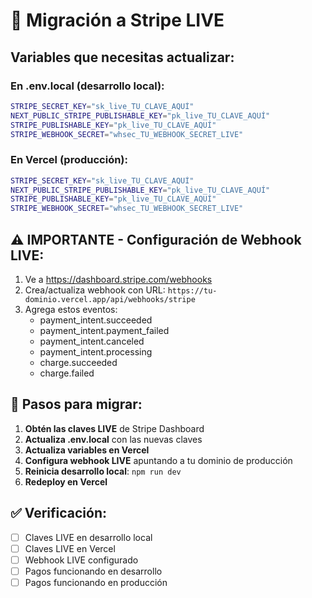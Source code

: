 # 🚀 Migración a Stripe LIVE

## Variables que necesitas actualizar:

### En .env.local (desarrollo local):

```bash
STRIPE_SECRET_KEY="sk_live_TU_CLAVE_AQUÍ"
NEXT_PUBLIC_STRIPE_PUBLISHABLE_KEY="pk_live_TU_CLAVE_AQUÍ"
STRIPE_PUBLISHABLE_KEY="pk_live_TU_CLAVE_AQUÍ"
STRIPE_WEBHOOK_SECRET="whsec_TU_WEBHOOK_SECRET_LIVE"
```

### En Vercel (producción):

```bash
STRIPE_SECRET_KEY="sk_live_TU_CLAVE_AQUÍ"
NEXT_PUBLIC_STRIPE_PUBLISHABLE_KEY="pk_live_TU_CLAVE_AQUÍ"
STRIPE_PUBLISHABLE_KEY="pk_live_TU_CLAVE_AQUÍ"
STRIPE_WEBHOOK_SECRET="whsec_TU_WEBHOOK_SECRET_LIVE"
```

## ⚠️ IMPORTANTE - Configuración de Webhook LIVE:

1. Ve a https://dashboard.stripe.com/webhooks
2. Crea/actualiza webhook con URL: `https://tu-dominio.vercel.app/api/webhooks/stripe`
3. Agrega estos eventos:
   - payment_intent.succeeded
   - payment_intent.payment_failed
   - payment_intent.canceled
   - payment_intent.processing
   - charge.succeeded
   - charge.failed

## 🔄 Pasos para migrar:

1. **Obtén las claves LIVE** de Stripe Dashboard
2. **Actualiza .env.local** con las nuevas claves
3. **Actualiza variables en Vercel**
4. **Configura webhook LIVE** apuntando a tu dominio de producción
5. **Reinicia desarrollo local**: `npm run dev`
6. **Redeploy en Vercel**

## ✅ Verificación:

- [ ] Claves LIVE en desarrollo local
- [ ] Claves LIVE en Vercel
- [ ] Webhook LIVE configurado
- [ ] Pagos funcionando en desarrollo
- [ ] Pagos funcionando en producción
